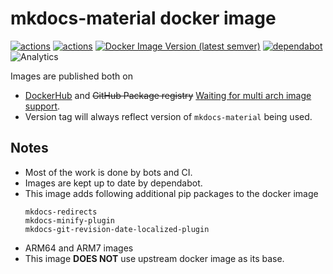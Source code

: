 # mkdocs-material docker image

[![actions](https://github.com/tprasadtp/mkdocs-material-docker/workflows/build/badge.svg)](https://github.com/tprasadtp/mkdocs-material-docker/actions?workflow=build)
[![actions](https://github.com/tprasadtp/mkdocs-material-docker/workflows/labels/badge.svg)](https://github.com/tprasadtp/mkdocs-material-docker/actions?workflow=labels)
[![Docker Image Version (latest semver)](https://img.shields.io/docker/v/tprasadtp/mkdocs-material?logo=docker&label=latest&logoColor=white)](https://hub.docker.com/r/tprasadtp/mkdocs-material)
[![dependabot](https://api.dependabot.com/badges/status?host=github&repo=tprasadtp/mkdocs-material-docker)](https://app.dependabot.com)
![Analytics](https://ga-beacon.prasadt.com/UA-101760811-3/github/mkdocs-material-docker?pink&useReferer)

Images are published both on
  - [DockerHub](https://hub.docker.com/r/tprasadtp/mkdocs-material/tags) and ~~GitHub Package registry~~ [Waiting for  multi arch image support](https://github.community/t5/GitHub-API-Development-and/Handle-multi-arch-Docker-images-on-GitHub-Package-Registry/td-p/31650).
  - Version tag will always reflect version of `mkdocs-material` being used.

## Notes

- Most of the work is done by bots and CI.
- Images are kept up to date by dependabot.
- This image adds following additional pip packages to the docker image
  ```text
  mkdocs-redirects
  mkdocs-minify-plugin
  mkdocs-git-revision-date-localized-plugin
  ```
- ARM64 and ARM7 images
- This image **DOES NOT** use upstream docker image as its base.
